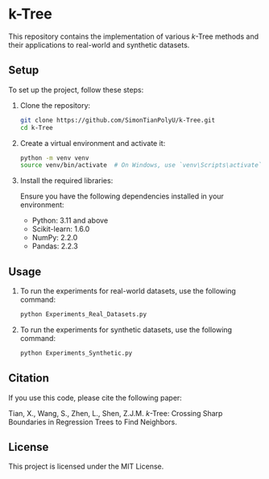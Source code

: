 # k-Tree

This repository contains the implementation of various $k$-Tree methods and their applications to real-world and synthetic datasets. 


## Setup

To set up the project, follow these steps:

1. Clone the repository:

   ```sh
   git clone https://github.com/SimonTianPolyU/k-Tree.git
   cd k-Tree

2. Create a virtual environment and activate it:
   ```sh
   python -m venv venv
   source venv/bin/activate  # On Windows, use `venv\Scripts\activate`

3.	Install the required libraries:
   
      Ensure you have the following dependencies installed in your environment:

    - Python: 3.11 and above
    - Scikit-learn: 1.6.0
    - NumPy: 2.2.0
    - Pandas: 2.2.3
    
## Usage
1. To run the experiments for real-world datasets, use the following command:
   ```sh
   python Experiments_Real_Datasets.py

2. To run the experiments for synthetic datasets, use the following command:
   ```sh
   python Experiments_Synthetic.py

## Citation
If you use this code, please cite the following paper:

Tian, X., Wang, S., Zhen, L., Shen, Z.J.M. $k$-Tree: Crossing Sharp Boundaries in Regression Trees to Find Neighbors.

## License
This project is licensed under the MIT License.
